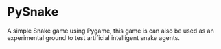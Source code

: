 # PySnake
A simple Snake game using Pygame, this game is can also be used as an experimental ground to test artificial intelligent snake agents.
